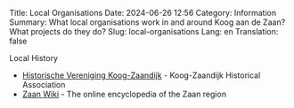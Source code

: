 Title: Local Organisations
Date: 2024-06-26 12:56
Category: Information
Summary: What local organisations work in and around Koog aan de Zaan? What projects do they do?
Slug: local-organisations
Lang: en
Translation: false


Local History
- [Historische Vereniging Koog-Zaandijk](https://www.historischeverenigingkoogzaandijk.nl) - Koog-Zaandijk Historical Association
- [Zaan Wiki](https://www.zaanwiki.nl) - The online encyclopedia of the Zaan region


